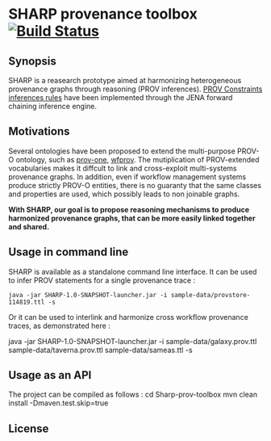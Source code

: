 # SHARP provenance toolbox [![Build Status](https://travis-ci.org/albangaignard/sharp-prov-toolbox.svg?branch=master)](https://travis-ci.org/albangaignard/sharp-prov-toolbox)

## Synopsis
SHARP is a reasearch prototype aimed at harmonizing heterogeneous provenance graphs through reasoning (PROV inferences). [PROV Constraints inferences rules](https://www.w3.org/TR/prov-constraints/) have been implemented through the JENA forward chaining inference engine. 

## Motivations
Several ontologies have been proposed to extend the multi-purpose PROV-O ontology, such as [prov-one](http://vcvcomputing.com/provone/provone.html), [wfprov](http://lov.okfn.org/dataset/lov/vocabs/wfprov). The mutiplication of PROV-extended vocabularies makes it diffcult to link and cross-exploit multi-systems provenance graphs. In addition, even if workflow management systems produce strictly PROV-O entities, there is no guaranty that the same classes and properties are used, which possibly leads to non joinable graphs. 

**With SHARP, our goal is to propose reasoning mechanisms to produce harmonized provenance graphs, that can be more easily  linked together and shared.**

## Usage in command line
SHARP is available as a standalone command line interface. It can be used to infer PROV statements for a single provenance trace : 

    java -jar SHARP-1.0-SNAPSHOT-launcher.jar -i sample-data/provstore-114819.ttl -s
    
Or it can be used to interlink and harmonize cross workflow provenance traces, as demonstrated here : 
   
   java -jar SHARP-1.0-SNAPSHOT-launcher.jar -i sample-data/galaxy.prov.ttl sample-data/taverna.prov.ttl sample-data/sameas.ttl -s
   
## Usage as an API
The project can be compiled as follows : 
    cd Sharp-prov-toolbox
    mvn clean install -Dmaven.test.skip=true
    
    

## License
